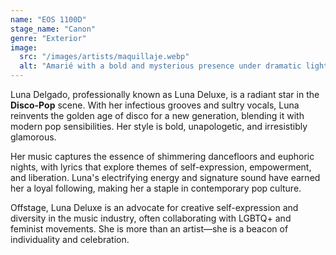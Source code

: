 ```yaml
---
name: "EOS 1100D"
stage_name: "Canon"
genre: "Exterior"
image:
  src: "/images/artists/maquillaje.webp"
  alt: "Amarié with a bold and mysterious presence under dramatic lighting"
---
```


Luna Delgado, professionally known as Luna Deluxe, is a radiant star in the **Disco-Pop** scene. With her infectious grooves and sultry vocals, Luna reinvents the golden age of disco for a new generation, blending it with modern pop sensibilities. Her style is bold, unapologetic, and irresistibly glamorous.

Her music captures the essence of shimmering dancefloors and euphoric nights, with lyrics that explore themes of self-expression, empowerment, and liberation. Luna's electrifying energy and signature sound have earned her a loyal following, making her a staple in contemporary pop culture.

Offstage, Luna Deluxe is an advocate for creative self-expression and diversity in the music industry, often collaborating with LGBTQ+ and feminist movements. She is more than an artist—she is a beacon of individuality and celebration.

